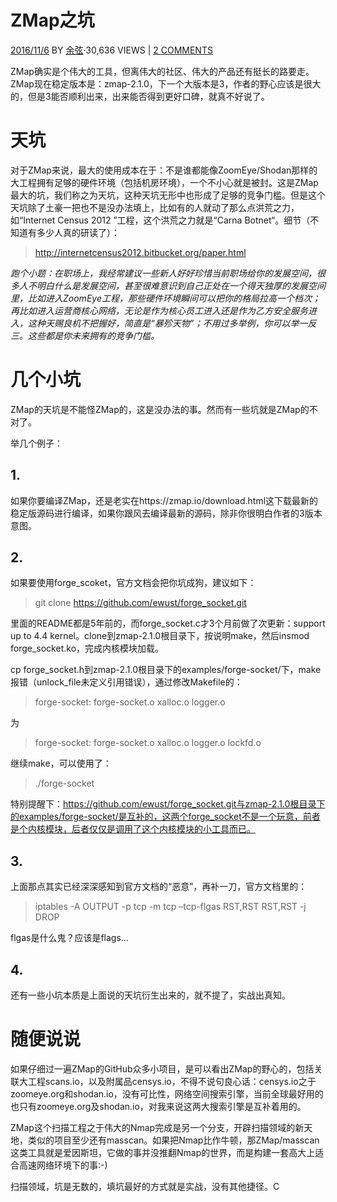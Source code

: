 # ZMap之坑

[2016/11/6](https://evilcos.me/?p=557) BY [余弦](https://evilcos.me/?author=1)·30,636 VIEWS | [2 COMMENTS](https://evilcos.me/?p=557#comments)

ZMap确实是个伟大的工具，但离伟大的社区、伟大的产品还有挺长的路要走。ZMap现在稳定版本是：zmap-2.1.0，下一个大版本是3，作者的野心应该是很大的，但是3能否顺利出来，出来能否得到更好口碑，就真不好说了。

# 天坑

对于ZMap来说，最大的使用成本在于：不是谁都能像ZoomEye/Shodan那样的大工程拥有足够的硬件环境（包括机房环境），一个不小心就是被封。这是ZMap最大的坑，我们称之为天坑，这种天坑无形中也形成了足够的竞争门槛。但是这个天坑除了土豪一把也不是没办法填上，比如有的人就动了那么点洪荒之力，如“Internet Census 2012 ”工程，这个洪荒之力就是“Carna Botnet“。细节（不知道有多少人真的研读了）：

>   http://internetcensus2012.bitbucket.org/paper.html



*跑个小题：在职场上，我经常建议一些新人好好珍惜当前职场给你的发展空间，很多人不明白什么是发展空间，甚至很难意识到自己正处在一个得天独厚的发展空间里，比如进入ZoomEye工程，那些硬件环境瞬间可以把你的格局拉高一个档次；再比如进入运营商核心网络，无论是作为核心员工进入还是作为乙方安全服务进入，这种天赐良机不把握好，简直是“暴殄天物”；不用过多举例，你可以举一反三。这些都是你未来拥有的竞争门槛。*

# 几个小坑

ZMap的天坑是不能怪ZMap的，这是没办法的事。然而有一些坑就是ZMap的不对了。

举几个例子：

## 1.

如果你要编译ZMap，还是老实在https://zmap.io/download.html这下载最新的稳定版源码进行编译，如果你跟风去编译最新的源码，除非你很明白作者的3版本意图。

## 2.

如果要使用forge_scoket，官方文档会把你坑成狗，建议如下：

>   git clone https://github.com/ewust/forge_socket.git

里面的README都是5年前的，而forge_socket.c才3个月前做了次更新：support up to 4.4 kernel。clone到zmap-2.1.0根目录下，按说明make，然后insmod forge_socket.ko，完成内核模块加载。

cp forge_socket.h到zmap-2.1.0根目录下的examples/forge-socket/下，make报错（unlock_file未定义引用错误），通过修改Makefile的：

>   forge-socket: forge-socket.o xalloc.o logger.o

为

>   forge-socket: forge-socket.o xalloc.o logger.o lockfd.o

继续make，可以使用了：

>   ./forge-socket

特别提醒下：https://github.com/ewust/forge_socket.git与zmap-2.1.0根目录下的examples/forge-socket/是互补的，这两个forge_socket不是一个玩意，前者是个内核模块，后者仅仅是调用了这个内核模块的小工具而已。

## 3.

上面那点其实已经深深感知到官方文档的“恶意”，再补一刀，官方文档里的：

>   iptables -A OUTPUT -p tcp -m tcp –tcp-flgas RST,RST RST,RST -j DROP

flgas是什么鬼？应该是flags…

## 4.

还有一些小坑本质是上面说的天坑衍生出来的，就不提了，实战出真知。

# 随便说说

如果仔细过一遍ZMap的GitHub众多小项目，是可以看出ZMap的野心的，包括关联大工程scans.io，以及附属品censys.io，不得不说句良心话：censys.io之于zoomeye.org和shodan.io，没有可比性，网络空间搜索引擎，当前全球最好用的也只有zoomeye.org及shodan.io，对我来说这两大搜索引擎是互补着用的。

ZMap这个扫描工程之于伟大的Nmap完成是另一个分支，开辟扫描领域的新天地，类似的项目至少还有masscan。如果把Nmap比作牛顿，那ZMap/masscan这类工具就是爱因斯坦，它做的事并没推翻Nmap的世界，而是构建一套高大上适合高速网络环境下的事:-)

扫描领域，坑是无数的，填坑最好的方式就是实战，没有其他捷径。C